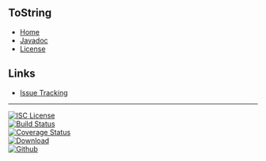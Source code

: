 ## ToString
- [Home]()
- [Javadoc](docs/javadoc)
- [License](#docs/LICENSE)

## Links
- [Issue Tracking](https://github.com/nwillc/jdk8-tostring/issues)

--------
[![ISC License](https://img.shields.io/badge/license-ISC-green.svg?style=flat)](https://tldrlegal.com/license/-isc-license)
<br/>
[![Build Status](https://travis-ci.org/nwillc/jdk8-tostring.svg?branch=master)](https://travis-ci.org/nwillc/jdk8-tostring)
<br/>
[![Coverage Status](https://coveralls.io/repos/nwillc/jdk8-tostring/badge.svg?branch=master)](https://coveralls.io/r/nwillc/jdk8-tostring?branch=master)
<br/>
[![Download](http://shields-nwillc.rhcloud.com/shield/jcenter?group=com.github.nwillc&package=ToString)](http://shields-nwillc.rhcloud.com/homepage/jcenter?group=com.github.nwillc&package=ToString&path=nwillc/maven/jdk8-tostring)
<br/>
[![Github](http://shields-nwillc.rhcloud.com/shield/github)](http://shields-nwillc.rhcloud.com/homepage/github?path=nwillc&package=jdk8-tostring)
